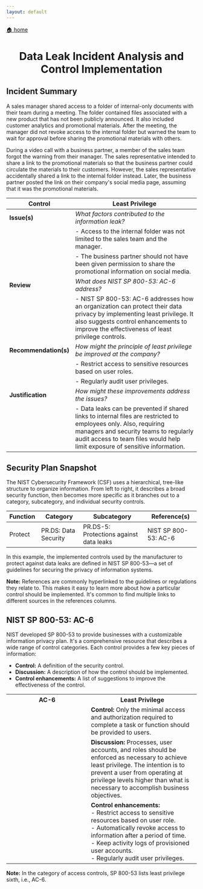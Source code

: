 ```yaml
---
layout: default
---
```


[🏠 home](./)

<h1 style="text-align: center;">Data Leak Incident Analysis and Control Implementation</h1>

## Incident Summary
A sales manager shared access to a folder of internal-only documents with their team during a meeting. The folder contained files associated with a new product that has not been publicly announced. It also included customer analytics and promotional materials. After the meeting, the manager did not revoke access to the internal folder but warned the team to wait for approval before sharing the promotional materials with others.

During a video call with a business partner, a member of the sales team forgot the warning from their manager. The sales representative intended to share a link to the promotional materials so that the business partner could circulate the materials to their customers. However, the sales representative accidentally shared a link to the internal folder instead. Later, the business partner posted the link on their company's social media page, assuming that it was the promotional materials.

| **Control**      | **Least Privilege**                                                      |
|------------------|---------------------------------------------------------------------------|
| **Issue(s)**     | *What factors contributed to the information leak?*                       |
|                  | - Access to the internal folder was not limited to the sales team and the manager. |
|                  | - The business partner should not have been given permission to share the promotional information on social media. |
| **Review**       | *What does NIST SP 800-53: AC-6 address?*                                  |
|                  | - NIST SP 800-53: AC-6 addresses how an organization can protect their data privacy by implementing least privilege. It also suggests control enhancements to improve the effectiveness of least privilege controls. |
| **Recommendation(s)** | *How might the principle of least privilege be improved at the company?* |
|                  | - Restrict access to sensitive resources based on user roles.             |
|                  | - Regularly audit user privileges.                                         |
| **Justification** | *How might these improvements address the issues?*                        |
|                  | - Data leaks can be prevented if shared links to internal files are restricted to employees only. Also, requiring managers and security teams to regularly audit access to team files would help limit exposure of sensitive information. |

## Security Plan Snapshot
The NIST Cybersecurity Framework (CSF) uses a hierarchical, tree-like structure to organize information. From left to right, it describes a broad security function, then becomes more specific as it branches out to a category, subcategory, and individual security controls.

**Function** | **Category** | **Subcategory** | **Reference(s)**
--- | --- | --- | ---
Protect | PR.DS: Data Security | PR.DS-5: Protections against data leaks | NIST SP 800-53: AC-6

In this example, the implemented controls used by the manufacturer to protect against data leaks are defined in NIST SP 800-53—a set of guidelines for securing the privacy of information systems.

**Note:** References are commonly hyperlinked to the guidelines or regulations they relate to. This makes it easy to learn more about how a particular control should be implemented. It's common to find multiple links to different sources in the references columns.

## NIST SP 800-53: AC-6
NIST developed SP 800-53 to provide businesses with a customizable information privacy plan. It's a comprehensive resource that describes a wide range of control categories. Each control provides a few key pieces of information:
- **Control:** A definition of the security control.
- **Discussion:** A description of how the control should be implemented.
- **Control enhancements:** A list of suggestions to improve the effectiveness of the control.

<table>
  <tr>
    <th style="width: 200px;">AC-6</th>
    <th>Least Privilege</th>
  </tr>
  <tr>
    <td></td>
    <td><strong>Control:</strong> Only the minimal access and authorization required to complete a task or function should be provided to users.</td>
  </tr>
  <tr>
    <td></td>
    <td><strong>Discussion:</strong> Processes, user accounts, and roles should be enforced as necessary to achieve least privilege. The intention is to prevent a user from operating at privilege levels higher than what is necessary to accomplish business objectives.</td>
  </tr>
  <tr>
    <td></td>
    <td><strong>Control enhancements:</strong><br>
      - Restrict access to sensitive resources based on user role.<br>
      - Automatically revoke access to information after a period of time.<br>
      - Keep activity logs of provisioned user accounts.<br>
      - Regularly audit user privileges.
    </td>
  </tr>
</table>

**Note:** In the category of access controls, SP 800-53 lists least privilege sixth, i.e., AC-6.
